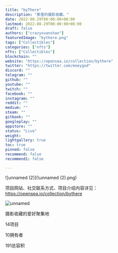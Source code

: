 ```yaml
---
title: "byThere"
description: "那里的摄影收藏。"
date: 2022-08-29T00:00:00+08:00
lastmod: 2022-08-29T00:00:00+08:00
draft: false
authors: ["crazyxuanshao"]
featuredImage: "bythere.png"
tags: ["Collectibles"]
categories: ["nfts"]
nfts: ["Collectibles"]
blockchain: ""
website: "https://opensea.io/collection/bythere"
twitter: "https://twitter.com/moeygod"
discord: ""
telegram: ""
github: ""
youtube: ""
twitch: ""
facebook: ""
instagram: ""
reddit: ""
medium: ""
steam: ""
gitbook: ""
googleplay: ""
appstore: ""
status: "Live"
weight: 
lightgallery: true
toc: true
pinned: false
recommend: false
recommend1: false

---
```


![unnamed (2)](\unnamed (2).png)

项目网站、社交联系方式、项目介绍内容详见：https://opensea.io/collection/bythere

![unnamed](\unnamed.png)

摄影收藏的爱好聚集地

14项目

10拥有者

191总容积